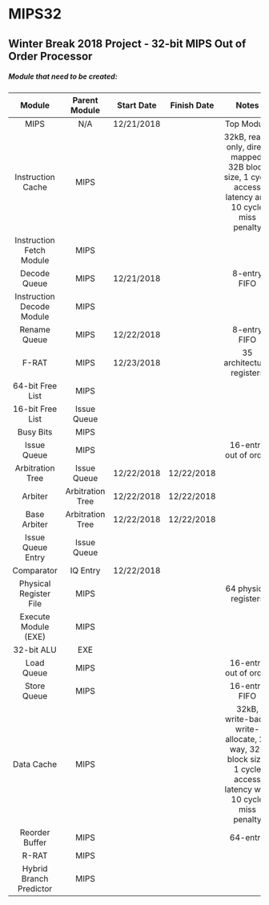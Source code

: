 # MIPS32
## Winter Break 2018 Project - 32-bit MIPS Out of Order Processor

##### Module that need to be created:
| Module                    | Parent Module | Start Date | Finish Date | Notes |
|:-------------------------:|:-------------:|:----------:|:-----------:|:-----:|
| MIPS                      | N/A           | 12/21/2018 | | Top Module |
| Instruction Cache         | MIPS          | | | 32kB, read-only, direct mapped, 32B block size, 1 cycle access latency and 10 cycle miss penalty |
| Instruction Fetch Module  | MIPS          | | | |
| Decode Queue              | MIPS          | 12/21/2018 | | 8-entry FIFO |
| Instruction Decode Module | MIPS          | | | |
| Rename Queue              | MIPS          | 12/22/2018 | | 8-entry FIFO |
| F-RAT                     | MIPS          | 12/23/2018 | | 35 architectural registers |
| 64-bit Free List          | MIPS          | | | |
| 16-bit Free List          | Issue Queue   | | | |
| Busy Bits                 | MIPS          | | | |
| Issue Queue               | MIPS          | | | 16-entry out of order |
| Arbitration Tree          | Issue Queue   | 12/22/2018 | 12/22/2018 | |
| Arbiter                   | Arbitration Tree | 12/22/2018 | 12/22/2018 | |
| Base Arbiter              | Arbitration Tree | 12/22/2018 | 12/22/2018 | |
| Issue Queue Entry         | Issue Queue   | | | |
| Comparator                | IQ Entry      | 12/22/2018 | | |
| Physical Register File    | MIPS          | | | 64 physical registers |
| Execute Module (EXE)      | MIPS          | | | |
| 32-bit ALU                | EXE           | | | |
| Load Queue                | MIPS          | | | 16-entry out of order |
| Store Queue               | MIPS          | | | 16-entry FIFO |
| Data Cache                | MIPS          | | | 32kB, write-back, write-allocate, 2-way, 32B block size, 1 cycle access latency with 10 cycle miss penalty |
| Reorder Buffer            | MIPS          | | | 64-entry |
| R-RAT                     | MIPS          | | | |
| Hybrid Branch Predictor   | MIPS          | | | |
